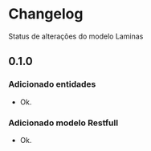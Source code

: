 # Changelog

Status de alterações do modelo Laminas

## 0.1.0

### Adicionado entidades

- Ok.

### Adicionado modelo Restfull

- Ok.
